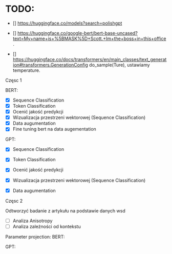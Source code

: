 
# TODO:

- [] https://huggingface.co/models?search=polishgpt 

- [] https://huggingface.co/google-bert/bert-base-uncased?text=My+name+is+%5BMASK%5D+Scott.+Im+the+boss+in+this+office.

- [] https://huggingface.co/docs/transformers/en/main_classes/text_generation#transformers.GenerationConfig 
do_sample(Ture), ustawiamy temperature.


Częsc 1

BERT:
- [x] Sequence Classification
- [x] Token Classification
- [x] Ocenić jakość predykcji
- [x] Wizualizacja przestrzeni wektorowej (Sequence Classification)
- [x] Data augumentation
- [x] Fine tuning bert na data augementation

GPT:
- [x] Sequence Classification
- [x] Token Classification
- [x] Ocenić jakość predykcji
- [x] Wizualizacja przestrzeni wektorowej (Sequence Classification)
- [x] Data augumentation


Częsc 2

Odtworzyć badanie z artykułu na podstawie danych wsd
- [ ] Analiza Anisotropy
- [ ] Analiza zależności od kontekstu

Parameter projection:
BERT:


GPT: